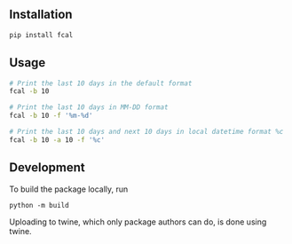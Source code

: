 ## Installation

```sh
pip install fcal
```

## Usage

```sh
# Print the last 10 days in the default format
fcal -b 10

# Print the last 10 days in MM-DD format 
fcal -b 10 -f '%m-%d'

# Print the last 10 days and next 10 days in local datetime format %c  
fcal -b 10 -a 10 -f '%c'
```

## Development

To build the package locally, run

```python -m build```

Uploading to twine, which only package authors can do, is done using twine.

